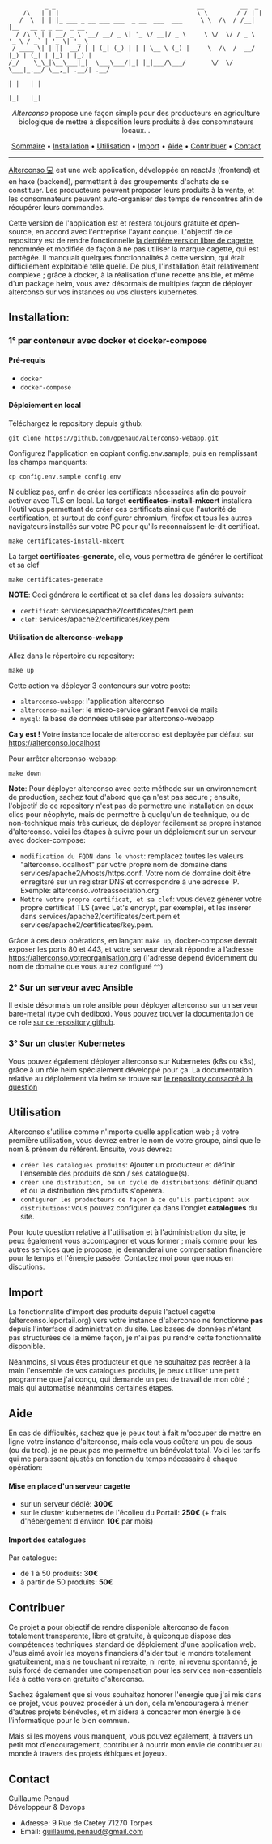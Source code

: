 ```

          _ _                                       __          __  _                       
    /\   | | |                                      \ \        / / | |                      
   /  \  | | |_ ___ _ __ ___ ___  _ __  ___  ___     \ \  /\  / /__| |__   __ _ _ __  _ __  
  / /\ \ | | __/ _ \ '__/ __/ _ \| '_ \/ __|/ _ \     \ \/  \/ / _ \ '_ \ / _` | '_ \| '_ \
 / ____ \| | ||  __/ | | (_| (_) | | | \__ \ (_) |     \  /\  /  __/ |_) | (_| | |_) | |_) |
/_/    \_\_|\__\___|_|  \___\___/|_| |_|___/\___/       \/  \/ \___|_.__/ \__,_| .__/| .__/
                                                                               | |   | |    
                                                                               |_|   |_|    
```

<p align="center">
  <i>Alterconso</i> propose une façon simple pour des producteurs en agriculture biologique de mettre à disposition leurs produits à des consomnateurs locaux. .
</p>

<p align="center">
  <a href="#sommaire">Sommaire</a> •
  <a href="#installation">Installation</a> •
  <a href="#utilisation">Utilisation</a> •
  <a href="#import">Import</a> •
  <a href="#aide">Aide</a> •
  <a href="#contribuer">Contribuer</a> •
  <a href="#contact">Contact</a>

</p>

---

[Alterconso 💻](https://github/gpenaud/alterconso-webapp) est une web application, développée en reactJs (frontend) et en haxe (backend), permettant à des groupements d'achats de se constituer. Les producteurs peuvent proposer leurs produits à la vente, et les consomnateurs peuvent auto-organiser des temps de rencontres afin de récupérer leurs commandes.

Cette version de l'application est et restera toujours gratuite et open-source, en accord avec l'entreprise l'ayant conçue. L'objectif de ce repository est de rendre fonctionnelle [la dernière version libre de cagette](https://github.com/CagetteNet/cagette/releases/tag/last_full_haxe_cagette), renommée et modifiée de façon à ne pas utiliser la marque cagette, qui est protégée. Il manquait quelques fonctionnalités à cette version, qui était difficilement exploitable telle quelle. De plus, l'installation était relativement complexe ; grâce à docker, à la réalisation d'une recette ansible, et même d'un package helm, vous avez désormais de multiples façon de déployer alterconso sur vos instances ou vos clusters kubernetes.    

## Installation:

### 1° par conteneur avec docker et docker-compose

#### Pré-requis
* `docker`
* `docker-compose`

#### Déploiement en local

Téléchargez le repository depuis github:
```
git clone https://github.com/gpenaud/alterconso-webapp.git
```

Configurez l'application en copiant config.env.sample, puis en remplissant les champs manquants:
```
cp config.env.sample config.env
```

N'oubliez pas, enfin de créer les certificats nécessaires afin de pouvoir activer avec TLS en local.
La target **certificates-install-mkcert** installera l'outil vous permettant de créer ces certificats
ainsi que l'autorité de certification, et surtout de configurer chromium, firefox et tous les autres
navigateurs installés sur votre PC pour qu'ils reconnaissent le-dit certificat.
```
make certificates-install-mkcert
```

La target **certificates-generate**, elle, vous permettra de générer le certificat et sa clef
```
make certificates-generate
```

**NOTE**: Ceci générera le certificat et sa clef dans les dossiers suivants:
* `certificat`: services/apache2/certificates/cert.pem
* `clef`: services/apache2/certificates/key.pem

#### Utilisation de alterconso-webapp

Allez dans le répertoire du repository:
```
make up
```

Cette action va déployer 3 conteneurs sur votre poste:
* `alterconso-webapp`: l'application alterconso
* `alterconso-mailer`: le micro-service gérant l'envoi de mails
* `mysql`: la base de données utilisée par alterconso-webapp

**Ca y est !** Votre instance locale de alterconso est déployée par défaut sur https://alterconso.localhost

Pour arrêter alterconso-webapp:
```
make down
```

**Note**: Pour déployer alterconso avec cette méthode sur un environnement de production, sachez tout d'abord que ça n'est pas secure ; ensuite, l'objectif de ce repository n'est pas de permettre une installation en deux clics pour néophyte, mais de permettre à quelqu'un de technique, ou de non-technique mais très curieux, de déployer facilement sa propre instance d'alterconso. voici les étapes à suivre pour un déploiement sur un serveur avec docker-compose:
* `modification du FQDN dans le vhost`: remplacez toutes les valeurs "alterconso.localhost" par votre propre nom de domaine dans services/apache2/vhosts/https.conf. Votre nom de domaine doit être enregitsré sur un registrar DNS et correspondre à une adresse IP. Exemple: alterconso.votreassociation.org
* `Mettre votre propre certificat, et sa clef`: vous devez générer votre propre certificat TLS (avec Let's encrypt, par exemple), et les insérer dans services/apache2/certificates/cert.pem et services/apache2/certificates/key.pem.

Grâce à ces deux opérations, en lançant `make up`, docker-compose devrait exposer les ports 80 et 443, et votre serveur devrait répondre à l'adresse https://alterconso.votreorganisation.org (l'adresse dépend évidemment du nom de domaine que vous aurez configuré ^^)

### 2° Sur un serveur avec Ansible

Il existe désormais un role ansible pour déployer alterconso sur un serveur bare-metal (type ovh dedibox). Vous pouvez trouver la documentation de ce role [sur ce repository github](https://github.com/gpenaud/ansible-role-alterconso).

### 3° Sur un cluster Kubernetes

Vous pouvez également déployer alterconso sur Kubernetes (k8s ou k3s), grâce à un rôle helm spécialement développé pour ça. La documentation relative au déploiement via helm se trouve sur [le repository consacré à la question](https://github.com/gpenaud/helm-alterconso)

## Utilisation

Alterconso s'utilise comme n'importe quelle application web ; à votre première utilisation, vous devrez entrer le nom de votre groupe, ainsi que le nom & prénom du référent. Ensuite, vous devrez:

* `créer les catalogues produits`: Ajouter un producteur et définir l'ensemble des produits de son / ses catalogue(s).  
* `créer une distribution, ou un cycle de distributions`: définir quand et ou la distribution des produits s'opérera.  
* `configurer les producteurs de façon à ce qu'ils participent aux distributions`: vous pouvez configurer ça dans l'onglet **catalogues** du site.

Pour toute question relative à l'utilisation et à l'administration du site, je peux également vous accompagner et vous former ; mais comme pour les autres services que je propose, je demanderai une compensation financière pour le temps et l'énergie passée. Contactez moi pour que nous en discutions.

## Import

La fonctionnalité d'import des produits depuis l'actuel cagette (alterconso.leportail.org) vers votre instance d'alterconso ne fonctionne **pas** depuis l'interface d'administration du site. Les bases de données n'étant pas structurées de la même façon, je n'ai pas pu rendre cette fonctionnalité disponible.

Néanmoins, si vous êtes producteur et que ne souhaitez pas recréer à la main l'ensemble de vos catalogues produits, je peux utiliser une petit programme que j'ai conçu, qui demande un peu de travail de mon côté ; mais qui automatise néanmoins certaines étapes.

## Aide

En cas de difficultés, sachez que je peux tout à fait m'occuper de mettre en ligne votre instance d'alterconso, mais cela vous coûtera un peu de sous (ou du troc). je ne peux pas me permettre un bénévolat total. Voici les tarifs qui me paraissent ajustés en fonction du temps nécessaire à chaque opération:

#### Mise en place d'un serveur cagette
* sur un serveur dédié: **300€**
* sur le cluster kubernetes de l'écolieu du Portail: **250€** (+ frais d'hébergement d'environ **10€** par mois)

#### Import des catalogues
Par catalogue:
* de 1 à 50 produits: **30€**
* à partir de 50 produits: **50€**

## Contribuer

Ce projet a pour objectif de rendre disponible alterconso de façon totalement transparente, libre et gratuite, à quiconque dispose des compétences techniques standard de déploiement d'une application web. J'eus aimé avoir les moyens financiers d'aider tout le mondre totalement gratuitement, mais ne touchant ni retraite, ni rente, ni revenu spontanné, je suis forcé de demander une compensation pour les services non-essentiels liés à cette version gratuite d'alterconso.

Sachez également que si vous souhaitez honorer l'énergie que j'ai mis dans ce projet, vous pouvez procéder à un don, cela m'encouragera à mener d'autres projets bénévoles, et m'aidera à concacrer mon énergie à de l'informatique pour le bien commun.

Mais si les moyens vous manquent, vous pouvez également, à travers un petit mot d'encouragement, contribuer à nourrir mon envie de contribuer au monde à travers des projets éthiques et joyeux.

## Contact

Guillaume Penaud <br>
Développeur & Devops
* Adresse: 9 Rue de Cretey 71270 Torpes
* Email: guillaume.penaud@gmail.com
